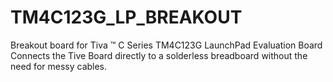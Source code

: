 # TM4C123G_LP_BREAKOUT
Breakout board for Tiva ™ C Series TM4C123G LaunchPad Evaluation Board
Connects the Tive Board directly to a solderless breadboard without the need for messy cables.  
